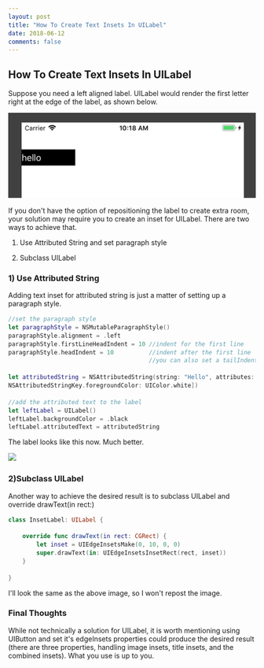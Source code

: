 ```yaml
---
layout: post
title: "How To Create Text Insets In UILabel"
date: 2018-06-12
comments: false
---
```

## How To Create Text Insets In UILabel

Suppose you need a left aligned label. UILabel would render the first letter right
at the edge of the label, as shown below.

![ugly label](/images/blog/2018-06-12/ugly_label.png)

If you don't have the option of repositioning the label to create extra room,
your solution may require you to create an inset for UILabel.
 There are two ways to achieve that.

1) Use Attributed String and set paragraph style

2) Subclass UILabel


### 1) Use Attributed String

Adding text inset for attributed string is just a matter
of setting up a paragraph style.

```swift
//set the paragraph style
let paragraphStyle = NSMutableParagraphStyle()
paragraphStyle.alignment = .left
paragraphStyle.firstLineHeadIndent = 10 //indent for the first line
paragraphStyle.headIndent = 10          //indent after the first line
                                        //you can also set a tailIndent if necessary

let attributedString = NSAttributedString(string: "Hello", attributes: [NSAttributedStringKey.paragraphStyle: paragraphStyle,
NSAttributedStringKey.foregroundColor: UIColor.white])

//add the attributed text to the label
let leftLabel = UILabel()
leftLabel.backgroundColor = .black
leftLabel.attributedText = attributedString
```

The label looks like this now. Much better.

<image src="/images/blog/2018-06-12/attributed_text.png" width = "50%">


### 2)Subclass UILabel

Another way to achieve the desired result is to subclass UILabel and override
drawText(in rect:)

```swift
class InsetLabel: UILabel {

    override func drawText(in rect: CGRect) {
        let inset = UIEdgeInsetsMake(0, 10, 0, 0)
        super.drawText(in: UIEdgeInsetsInsetRect(rect, inset))
    }

}

```

I'll look the same as the above image, so I won't repost the image.

### Final Thoughts

While not technically a solution for UILabel, it is worth mentioning using UIButton and set it's
edgeInsets properties could produce the desired result (there are three properties, handling image insets, title
  insets, and the combined insets). What you use is up to you.
